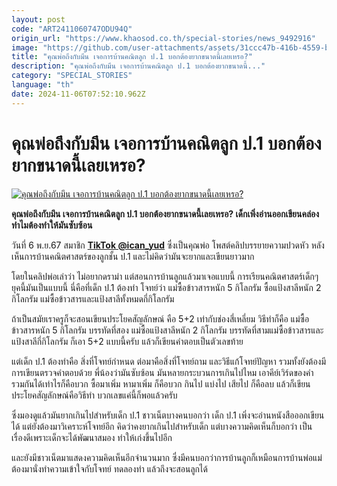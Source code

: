 ```yaml
---
layout: post
code: "ART2411060747ODU94Q"
origin_url: "https://www.khaosod.co.th/special-stories/news_9492916"
image: "https://github.com/user-attachments/assets/31ccc47b-416b-4559-b8b1-a36453993331"
title: "คุณพ่อถึงกับมึน เจอการบ้านคณิตลูก ป.1 บอกต้องยากขนาดนี้เลยเหรอ?"
description: "คุณพ่อถึงกับมึน เจอการบ้านคณิตลูก ป.1 บอกต้องยากขนาดนี้..."
category: "SPECIAL_STORIES"
language: "th"
date: 2024-11-06T07:52:10.962Z
---
```


# คุณพ่อถึงกับมึน เจอการบ้านคณิตลูก ป.1 บอกต้องยากขนาดนี้เลยเหรอ?

[![คุณพ่อถึงกับมึน เจอการบ้านคณิตลูก ป.1 บอกต้องยากขนาดนี้เลยเหรอ?](https://www.khaosod.co.th/wpapp/uploads/2024/11/kranban.jpg "คุณพ่อถึงกับมึน เจอการบ้านคณิตลูก ป.1 บอกต้องยากขนาดนี้เลยเหรอ?")](https://www.khaosod.co.th/wpapp/uploads/2024/11/kranban.jpg)

**คุณพ่อถึงกับมึน เจอการบ้านคณิตลูก ป.1 บอกต้องยากขนาดนี้เลยเหรอ? เด็กเพิ่งอ่านออกเขียนคล่อง ทำไมต้องทำให้มันซับซ้อน**

วันที่ 6 พ.ย.67 สมาชิก **[TikTok @ican\_yud](https://www.tiktok.com/@ican_yud/video/7433781448424819984)** ซึ่งเป็นคุณพ่อ โพสต์คลิปบรรยายความปวดหัว หลังเห็นการบ้านคณิตศาสตร์ของลูกชั้น ป.1 และไม่คิดว่ามันจะยากและเขียนยาวมาก

โดยในคลิปพ่อเล่าว่า ไม่อยากดราม่า แต่สอนการบ้านลูกแล้วมาเจอแบบนี้ การเรียนคณิตศาสตร์เด็กๆ ยุคนี้มันเป็นแบบนี้ นี่คือที่เด็ก ป.1 ต้องทำ โจทย์ว่า แม่ซื้อข้าวสารหนัก 5 กิโลกรัม ซื้อแป้งสาลีหนัก 2 กิโลกรัม แม่ซื้อข้าวสารและแป้งสาลีทั้งหมดกี่กิโลกรัม

ถ้าเป็นสมัยเราครูก็จะสอนเขียนประโยคสัญลักษณ์ คือ 5+2 เท่ากับช่องสี่เหลี่ยม วิธีทำก็คือ แม่ซื้อข้าวสารหนัก 5 กิโลกรัม บรรทัดที่สอง แม่ซื้อแป้งสาลีหนัก 2 กิโลกรัม บรรทัดที่สามแม่ซื้อข้าวสารและแป้งสาลีกี่กิโลกรัม ก็เอา 5+2 แบบนี้ครับ แล้วก็เขียนคำตอบเป็นตัวเลขท้าย

แต่เด็ก ป.1 ต้องทำคือ สิ่งที่โจทย์กำหนด ต่อมาคือสิ่งที่โจทย์ถาม และวิธีแก้โจทย์ปัญหา รวมทั้งยังต้องมีการเขียนตรวจคำตอบด้วย พี่น้องว่ามันซับซ้อน มันหลายกระบวนการเกินไปไหม เอาคีย์เวิร์ดของคำรวมกันได้เท่าไรก็คือบวก ซื้อมาเพิ่ม หามาเพิ่ม ก็คือบวก กินไป แบ่งไป เสียไป ก็คือลบ แล้วก็เขียนประโยคสัญลักษณ์คือวิธีทำ บวกเลขแค่นี้ก็พอแล้วครับ

ซึ่งมองดูแล้วมันยากเกินไปสำหรับเด็ก ป.1 ชาวเน็ตบางคนบอกว่า เด็ก ป.1 เพิ่งจะอ่านหนังสือออกเขียนได้ แต่ยังต้องมาวิเคราะห์โจทย์อีก คิดว่าคงยากเกินไปสำหรับเด็ก แต่บางความคิดเห็นก็บอกว่า เป็นเรื่องดีเพราะเด็กจะได้พัฒนาสมอง ทำให้เก่งขึ้นไปอีก

และยังมีชาวเน็ตมาแสดงความคิดเห็นอีกจำนวนมาก ซึ่งมีคนบอกว่าการบ้านลูกก็เหมือนการบ้านพ่อแม่ ต้องมานั่งทำความเข้าใจกับโจทย์ ทดลองทำ แล้วถึงจะสอนลูกได้



